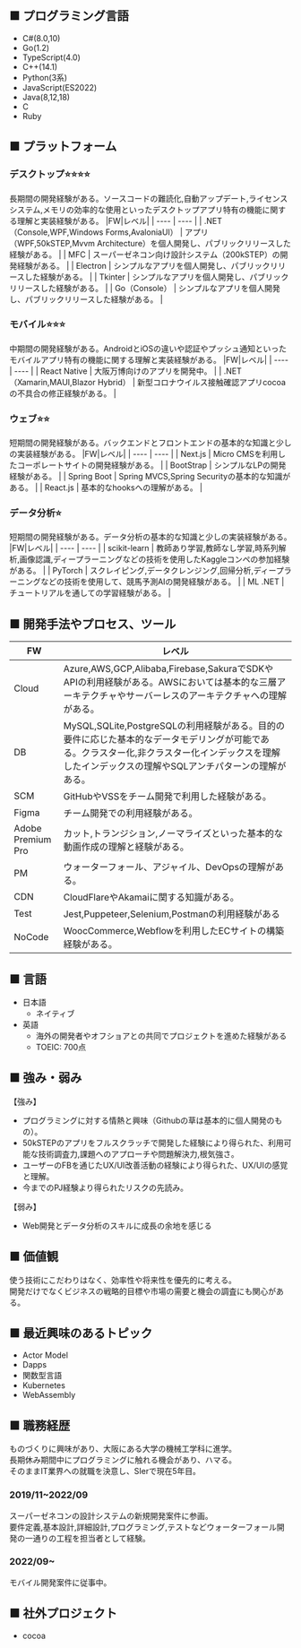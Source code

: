 ## ■ プログラミング言語
- C#(8.0,10)
- Go(1.2)
- TypeScript(4.0)
- C++(14.1)
- Python(3系)
- JavaScript(ES2022)
- Java(8,12,18)
- C
- Ruby


## ■ プラットフォーム
### デスクトップ⭐⭐⭐⭐
長期間の開発経験がある。ソースコードの難読化,自動アップデート,ライセンスシステム,メモリの効率的な使用といったデスクトップアプリ特有の機能に関する理解と実装経験がある。
|FW|レベル|
| ---- | ---- |
|  .NET（Console,WPF,Windows Forms,AvaloniaUI）  |  アプリ（WPF,50kSTEP,Mvvm Architecture）を個人開発し、パブリックリリースした経験がある。  |
|  MFC  |  スーパーゼネコン向け設計システム（200kSTEP）の開発経験がある。  |
|  Electron  |  シンプルなアプリを個人開発し、パブリックリリースした経験がある。  |
|  Tkinter  |  シンプルなアプリを個人開発し、パブリックリリースした経験がある。  |
|  Go（Console）  |  シンプルなアプリを個人開発し、パブリックリリースした経験がある。  |

### モバイル⭐⭐⭐
中期間の開発経験がある。AndroidとiOSの違いや認証やプッシュ通知といったモバイルアプリ特有の機能に関する理解と実装経験がある。
|FW|レベル|
| ---- | ---- |
|  React Native  |  大阪万博向けのアプリを開発中。  |
|  .NET（Xamarin,MAUI,Blazor Hybrid）  |  新型コロナウイルス接触確認アプリcocoaの不具合の修正経験がある。  |

### ウェブ⭐⭐
短期間の開発経験がある。バックエンドとフロントエンドの基本的な知識と少しの実装経験がある。
|FW|レベル|
| ---- | ---- |
|  Next.js  |  Micro CMSを利用したコーポレートサイトの開発経験がある。  |
|  BootStrap  |  シンプルなLPの開発経験がある。  |
|  Spring Boot  |  Spring MVCS,Spring Securityの基本的な知識がある。  |
|  React.js  |  基本的なhooksへの理解がある。  |

### データ分析⭐
短期間の開発経験がある。データ分析の基本的な知識と少しの実装経験がある。
|FW|レベル|
| ---- | ---- |
|  scikit-learn  |  教師あり学習,教師なし学習,時系列解析,画像認識,ディープラーニングなどの技術を使用したKaggleコンペの参加経験がある。  |
|  PyTorch  |  スクレイピング,データクレンジング,回帰分析,ディープラーニングなどの技術を使用して、競馬予測AIの開発経験がある。  |
|  ML .NET  |  チュートリアルを通しての学習経験がある。  |


## ■ 開発手法やプロセス、ツール
|FW|レベル|
| ---- | ---- |
|  Cloud  | Azure,AWS,GCP,Alibaba,Firebase,SakuraでSDKやAPIの利用経験がある。AWSにおいては基本的な三層アーキテクチャやサーバーレスのアーキテクチャへの理解がある。  |
|  DB  |  MySQL,SQLite,PostgreSQLの利用経験がある。目的の要件に応じた基本的なデータモデリングが可能である。クラスター化,非クラスター化インデックスを理解したインデックスの理解やSQLアンチパターンの理解がある。  |
|  SCM  |  GitHubやVSSをチーム開発で利用した経験がある。  |
|  Figma  | チーム開発での利用経験がある。  |
|  Adobe Premium Pro  |  カット,トランジション,ノーマライズといった基本的な動画作成の理解と経験がある。  |
|  PM  |  ウォーターフォール、アジャイル、DevOpsの理解がある。  |
|  CDN  |  CloudFlareやAkamaiに関する知識がある。  |
|  Test  |  Jest,Puppeteer,Selenium,Postmanの利用経験がある  |
|  NoCode  |  WoocCommerce,Webflowを利用したECサイトの構築経験がある。  |


## ■ 言語

- 日本語
  - ネイティブ
- 英語
  - 海外の開発者やオフショアとの共同でプロジェクトを進めた経験がある
  - TOEIC: 700点


## ■ 強み・弱み
【強み】
- プログラミングに対する情熱と興味（Githubの草は基本的に個人開発のもの）。
- 50kSTEPのアプリをフルスクラッチで開発した経験により得られた、利用可能な技術調査力,課題へのアプローチや問題解決力,根気強さ。
- ユーザーのFBを通じたUX/UI改善活動の経験により得られた、UX/UIの感覚と理解。
- 今までのPJ経験より得られたリスクの先読み。
  
【弱み】
- Web開発とデータ分析のスキルに成長の余地を感じる


## ■ 価値観
使う技術にこだわりはなく、効率性や将来性を優先的に考える。<br>
開発だけでなくビジネスの戦略的目標や市場の需要と機会の調査にも関心がある。


## ■ 最近興味のあるトピック
- Actor Model
- Dapps
- 関数型言語
- Kubernetes
- WebAssembly


## ■ 職務経歴
ものづくりに興味があり、大阪にある大学の機械工学科に進学。<br>長期休み期間中にプログラミングに触れる機会があり、ハマる。
<br>そのままIT業界への就職を決意し、SIerで現在5年目。
### 2019/11~2022/09
スーパーゼネコンの設計システムの新規開発案件に参画。<br>
要件定義,基本設計,詳細設計,プログラミング,テストなどウォーターフォール開発の一通りの工程を担当者として経験。

### 2022/09~
モバイル開発案件に従事中。

## ■ 社外プロジェクト
- cocoa
